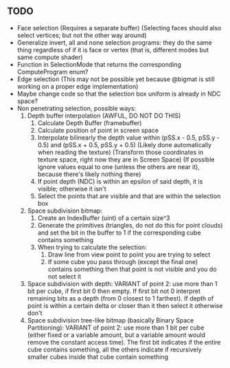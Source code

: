 ## TODO
- Face selection (Requires a separate buffer) (Selecting faces should also select vertices; but not the other way around)
- Generalize invert, all and none selection programs: they do the same thing regardless of if it is face or vertex (that is, different modes but same compute shader)
- Function in SelectionMode that returns the corresponding ComputeProgram enum?
- Edge selection (This may not be possible yet because @bigmat is still working on a proper edge implementation)
- Maybe change code so that the selection box uniform is already in NDC space?
- Non penetrating selection, possible ways:
    1. Depth buffer interpolation (AWFUL, DO NOT DO THIS)
        1. Calculate Depth Buffer (framebuffer)
        2. Calculate position of point in screen space
        3. Interpolate bilinearly the depth value within (pSS.x - 0.5, pSS.y - 0.5) and (pSS.x + 0.5, pSS.y + 0.5) 
        (Likely done automatically when reading the texture) 
        (Transform those coordinates in texture space, right now they are in Screen Space)
        (If possible ignore values equal to one (unless the others are near it), because there's likely nothing there)
        4. If point depth (NDC) is within an epsilon of said depth, it is visible; otherwise it isn't
        5. Select the points that are visible and that are within the selection box
    2. Space subdivision bitmap:
        1. Create an IndexBuffer (uint) of a certain size^3
        2. Generate the primitives (triangles, do not do this for point clouds) and set the bit in the buffer to 1 if the corresponding cube contains something
        3. When trying to calculate the selection:
            1. Draw line from view point to point you are trying to select
            2. If some cube you pass through (except the final one) contains something then that point is not visible and you do not select it
    3. Space subdivision with depth:
        VARIANT of point 2: use more than 1 bit per cube, if  first bit 0 then empty. If first bit not 0 interpret remaining bits as a depth (from 0 closest to 1 farthest). If depth of point is within a certain 
        delta or closer than it then select it otherwise don't
    4. Space subdivision tree-like bitmap (basically Binary Space Partitioning):
        VARIANT of point 2: use more than 1 bit per cube (either fixed or a variable amount, but a variable amount would remove the constant access time). The first bit indicates if the entire cube contains something, all
        the others indicate if recursively smaller cubes inside that cube contain something